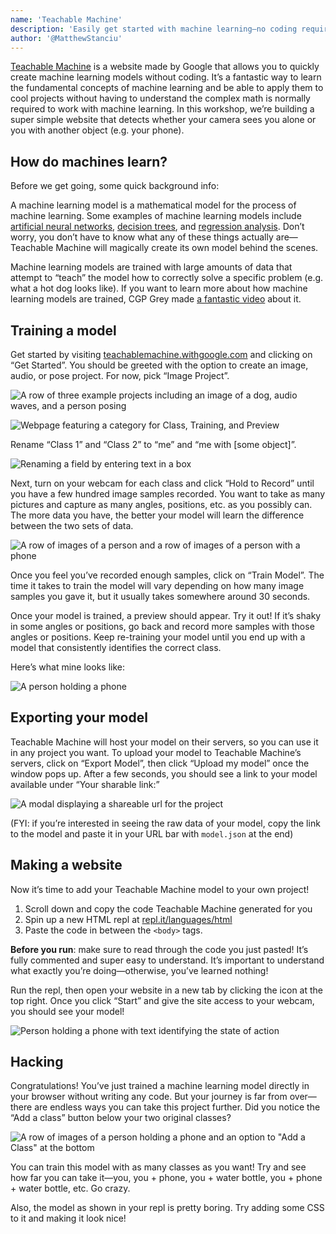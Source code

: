 ```yaml
---
name: 'Teachable Machine'
description: 'Easily get started with machine learning—no coding required'
author: '@MatthewStanciu'
---
```


[Teachable Machine](https://teachablemachine.withgoogle.com) is a website made by Google that allows you to quickly create machine learning models without coding. It’s a fantastic way to learn the fundamental concepts of machine learning and be able to apply them to cool projects without having to understand the complex math is normally required to work with machine learning. In this workshop, we’re building a super simple website that detects whether your camera sees you alone or you with another object (e.g. your phone).

## How do machines learn?

Before we get going, some quick background info:

A machine learning model is a mathematical model for the process of machine learning. Some examples of machine learning models include [artificial neural networks](https://en.wikipedia.org/wiki/Artificial_neural_network), [decision trees](https://en.wikipedia.org/wiki/Decision_tree_learning), and [regression analysis](https://en.wikipedia.org/wiki/Regression_analysis). Don’t worry, you don’t have to know what any of these things actually are—Teachable Machine will magically create its own model behind the scenes.

Machine learning models are trained with large amounts of data that attempt to “teach” the model how to correctly solve a specific problem (e.g. what a hot dog looks like). If you want to learn more about how machine learning models are trained, CGP Grey made [a fantastic video](https://youtu.be/R9OHn5ZF4Uo) about it.

## Training a model

Get started by visiting [teachablemachine.withgoogle.com](https://teachablemachine.withgoogle.com) and clicking on “Get Started”. You should be greeted with the option to create an image, audio, or pose project. For now, pick “Image Project”.

![A row of three example projects including an image of a dog, audio waves, and a person posing](img/homepage.JPG)

![Webpage featuring a category for Class, Training, and Preview](img/imageproject.PNG)

Rename “Class 1” and “Class 2” to “me” and “me with [some object]”.

![Renaming a field by entering text in a box](img/renameclass.GIF)

Next, turn on your webcam for each class and click “Hold to Record” until you have a few hundred image samples recorded. You want to take as many pictures and capture as many angles, positions, etc. as you possibly can. The more data you have, the better your model will learn the difference between the two sets of data.

![A row of images of a person and a row of images of a person with a phone](img/imagesamples.PNG)

Once you feel you’ve recorded enough samples, click on “Train Model”. The time it takes to train the model will vary depending on how many image samples you gave it, but it usually takes somewhere around 30 seconds.

Once your model is trained, a preview should appear. Try it out! If it’s shaky in some angles or positions, go back and record more samples with those angles or positions. Keep re-training your model until you end up with a model that consistently identifies the correct class.

Here’s what mine looks like:

![A person holding a phone](img/model.GIF)

## Exporting your model

Teachable Machine will host your model on their servers, so you can use it in any project you want. To upload your model to Teachable Machine’s servers, click on “Export Model”, then click “Upload my model” once the window pops up. After a few seconds, you should see a link to your model available under “Your sharable link:”

![A modal displaying a shareable url for the project](img/uploadedmodel.PNG)

(FYI: if you’re interested in seeing the raw data of your model, copy the link to the model and paste it in your URL bar with `model.json` at the end)

## Making a website

Now it’s time to add your Teachable Machine model to your own project!

1. Scroll down and copy the code Teachable Machine generated for you
2. Spin up a new HTML repl at [repl.it/languages/html](https://repl.it/languages/html)
3. Paste the code in between the `<body>` tags.

**Before you run**: make sure to read through the code you just pasted! It’s fully commented and super easy to understand. It’s important to understand what exactly you’re doing—otherwise, you’ve learned nothing!

Run the repl, then open your website in a new tab by clicking the icon at the top right. Once you click “Start” and give the site access to your webcam, you should see your model!

![Person holding a phone with text identifying the state of action](img/finalmodel.PNG)

## Hacking

Congratulations! You’ve just trained a machine learning model directly in your browser without writing any code. But your journey is far from over—there are endless ways you can take this project further. Did you notice the “Add a class” button below your two original classes?

![A row of images of a person holding a phone and an option to "Add a Class" at the bottom](img/add-a-class.PNG)

You can train this model with as many classes as you want! Try and see how far you can take it—you, you + phone, you + water bottle, you + phone + water bottle, etc. Go crazy.

Also, the model as shown in your repl is pretty boring. Try adding some CSS to it and making it look nice!
